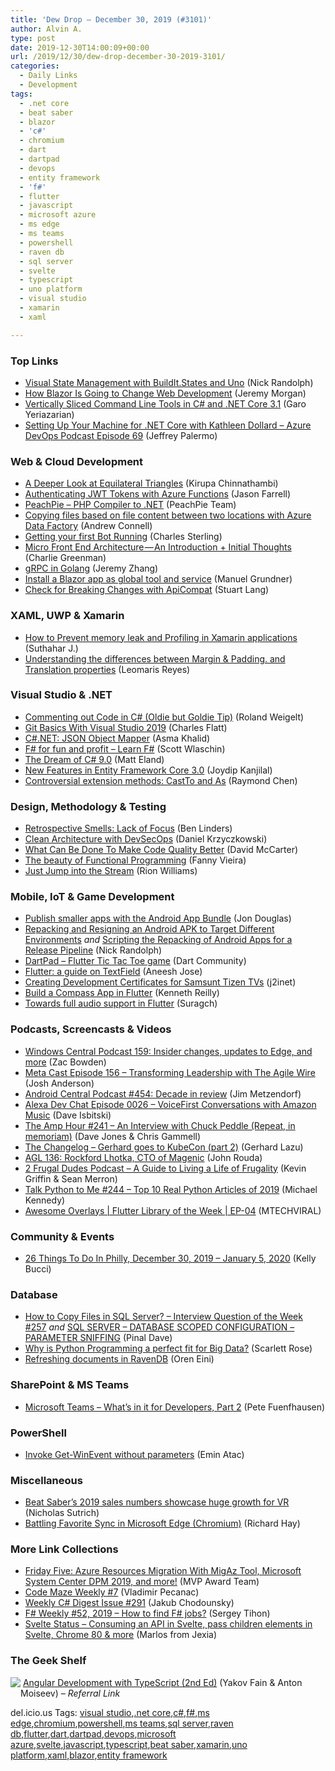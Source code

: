 ```yaml
---
title: 'Dew Drop – December 30, 2019 (#3101)'
author: Alvin A.
type: post
date: 2019-12-30T14:00:09+00:00
url: /2019/12/30/dew-drop-december-30-2019-3101/
categories:
  - Daily Links
  - Development
tags:
  - .net core
  - beat saber
  - blazor
  - 'c#'
  - chromium
  - dart
  - dartpad
  - devops
  - entity framework
  - 'f#'
  - flutter
  - javascript
  - microsoft azure
  - ms edge
  - ms teams
  - powershell
  - raven db
  - sql server
  - svelte
  - typescript
  - uno platform
  - visual studio
  - xamarin
  - xaml

---
```

### <a name="top"></a>Top Links

  * <a href="http://feedproxy.google.com/~r/NicksNetTravels/~3/rGZQl22t7EI/" target="_blank" rel="noopener noreferrer">Visual State Management with BuildIt.States and Uno</a> (Nick Randolph)
  * <a href="http://feedproxy.google.com/~r/geekswithblogs/~3/wUeowhhv8pg/how-blazor-is-going-to-change-web-development.aspx" target="_blank" rel="noopener noreferrer">How Blazor Is Going to Change Web Development</a> (Jeremy Morgan)
  * <a href="https://www.garoyeri.dev/2019-12/command-line-tools-netcore-31/" target="_blank" rel="noopener noreferrer">Vertically Sliced Command Line Tools in C# and .NET Core 3.1</a> (Garo Yeriazarian)
  * <a href="http://azuredevopspodcast.clear-measure.com/setting-up-your-machine-for-net-core-with-kathleen-dollard-episode-69" target="_blank" rel="noopener noreferrer">Setting Up Your Machine for .NET Core with Kathleen Dollard &#8211; Azure DevOps Podcast Episode 69</a> (Jeffrey Palermo)



### <a name="web"></a>Web & Cloud Development

  * <a href="https://www.kirupa.com/math/equilateral_triangles.htm" target="_blank" rel="noopener noreferrer">A Deeper Look at Equilateral Triangles</a> (Kirupa Chinnathambi)
  * <a href="https://jfarrell.net/2019/12/28/authenticating-jwt-tokens-with-azure-functions/" target="_blank" rel="noopener noreferrer">Authenticating JWT Tokens with Azure Functions</a> (Jason Farrell)
  * <a href="https://www.peachpie.io/" target="_blank" rel="noopener noreferrer">PeachPie &#8211; PHP Compiler to .NET</a> (PeachPie Team)
  * <a href="http://feedproxy.google.com/~r/AndrewConnell/~3/eFH7b_Ca3DM/" target="_blank" rel="noopener noreferrer">Copying files based on file content between two locations with Azure Data Factory</a> (Andrew Connell)
  * <a href="https://sterlingsdotlife.wordpress.com/2019/12/27/getting-your-first-bot-running/" target="_blank" rel="noopener noreferrer">Getting your first Bot Running</a> (Charles Sterling)
  * <a href="https://medium.com/razroo/micro-front-end-architecture-an-introduction-initial-thoughts-5b34333c1218?source=rss----95c792b4f210---4" target="_blank" rel="noopener noreferrer">Micro Front End Architecture — An Introduction + Initial Thoughts</a> (Charlie Greenman)
  * <a href="https://towardsdatascience.com/grpc-in-golang-bb40396eb8b1?source=rss----7f60cf5620c9---4" target="_blank" rel="noopener noreferrer">gRPC in Golang</a> (Jeremy Zhang)
  * <a href="https://blog.delegate.at/2019/12/29/install-a-blazor-app-as-globaltool-and-service.html" target="_blank" rel="noopener noreferrer">Install a Blazor app as global tool and service</a> (Manuel Grundner)
  * <a href="https://stu.dev/check-for-breaking-changes-with-apicompat/" target="_blank" rel="noopener noreferrer">Check for Breaking Changes with ApiCompat</a> (Stuart Lang)



### <a name="silverlight"></a>XAML, UWP & Xamarin

  * <a href="https://xamarininterviewquestion.blogspot.com/2019/12/how-to-prevent-memory-leak-and.html" target="_blank" rel="noopener noreferrer">How to Prevent memory leak and Profiling in Xamarin applications</a> (Suthahar J.)
  * <a href="https://askxammy.com/understanding-the-differences-between-margin-padding-and-translation-properties/" target="_blank" rel="noopener noreferrer">Understanding the differences between Margin & Padding. and Translation properties</a> (Leomaris Reyes)



### <a name="dotnet"></a>Visual Studio & .NET

  * <a href="https://weblogs.asp.net:443/rweigelt/commenting-out-code-in-c-oldie-but-goldie-tip?WT.mc_id=DX_MVP4025064" target="_blank" rel="noopener noreferrer">Commenting out Code in C# (Oldie but Goldie Tip)</a> (Roland Weigelt)
  * <a href="https://www.softwaremeadows.com/posts/git_basics_with_visual_studio_2019" target="_blank" rel="noopener noreferrer">Git Basics With Visual Studio 2019</a> (Charles Flatt)
  * <a href="https://www.asmak9.com/2019/12/cnet-json-object-mapper.html" target="_blank" rel="noopener noreferrer">C#.NET: JSON Object Mapper</a> (Asma Khalid)
  * <a href="https://fsharpforfunandprofit.com/" target="_blank" rel="noopener noreferrer">F# for fun and profit &#8211; Learn F#</a> (Scott Wlaschin)
  * <a href="https://dev.to/integerman/the-dream-of-c-9-0-5fc7" target="_blank" rel="noopener noreferrer">The Dream of C# 9.0</a> (Matt Eland)
  * <a href="http://feedproxy.google.com/~r/MSSQLTips-LatestSqlServerTips/~3/FPM4MOO2MP4/" target="_blank" rel="noopener noreferrer">New Features in Entity Framework Core 3.0</a> (Joydip Kanjilal)
  * <a href="https://devblogs.microsoft.com/oldnewthing/20191227-00/?p=103271" target="_blank" rel="noopener noreferrer">Controversial extension methods: CastTo and As</a> (Raymond Chen)



### <a name="design"></a>Design, Methodology & Testing

  * <a href="https://www.benlinders.com/2019/retrospective-smells-lack-of-focus/" target="_blank" rel="noopener noreferrer">Retrospective Smells: Lack of Focus</a> (Ben Linders)
  * <a href="https://daniel-krzyczkowski.github.io/Clean-Architecture-With-DevSecOps/" target="_blank" rel="noopener noreferrer">Clean Architecture with DevSecOps</a> (Daniel Krzyczkowski)
  * <a href="https://www.c-sharpcorner.com/article/what-can-be-done-to-make-code-quality-better/" target="_blank" rel="noopener noreferrer">What Can Be Done To Make Code Quality Better</a> (David McCarter)
  * <a href="https://dev.to/fannyvieira/the-beauty-of-functional-programming-32ck" target="_blank" rel="noopener noreferrer">The beauty of Functional Programming</a> (Fanny Vieira)
  * <a href="http://rion.io/2019/12/29/just-jump-into-the-stream/" target="_blank" rel="noopener noreferrer">Just Jump into the Stream</a> (Rion Williams)



### <a name="mobile"></a>Mobile, IoT & Game Development

  * <a href="https://devblogs.microsoft.com/xamarin/android-app-bundle/" target="_blank" rel="noopener noreferrer">Publish smaller apps with the Android App Bundle</a> (Jon Douglas)
  * <a href="http://feedproxy.google.com/~r/NicksNetTravels/~3/yVOU04DEraA/" target="_blank" rel="noopener noreferrer">Repacking and Resigning an Android APK to Target Different Environments</a> _and_ <a href="http://feedproxy.google.com/~r/NicksNetTravels/~3/D6uUrz-BamE/" target="_blank" rel="noopener noreferrer">Scripting the Repacking of Android Apps for a Release Pipeline</a> (Nick Randolph)
  * <a href="https://dartpad.dev/d0cc86ebee39474f97d3c079c7437752" target="_blank" rel="noopener noreferrer">DartPad &#8211; Flutter Tic Tac Toe game</a> (Dart Community)
  * <a href="https://medium.com/flutter-community/flutter-a-guide-on-textfield-ab62ef2e7654?source=rss----86fb29d7cc6a---4" target="_blank" rel="noopener noreferrer">Flutter: a guide on TextField</a> (Aneesh Jose)
  * <a href="https://j2inet.blog/2019/12/28/creating-development-certificates-for-samsunt-tizen-tvs/" target="_blank" rel="noopener noreferrer">Creating Development Certificates for Samsunt Tizen TVs</a> (j2inet)
  * <a href="https://medium.com/@kennethreilly/build-a-compass-app-in-flutter-b49a78aa951d?source=rss-42cf31b6ca29------2" target="_blank" rel="noopener noreferrer">Build a Compass App in Flutter</a> (Kenneth Reilly)
  * <a href="https://medium.com/flutter-community/towards-full-audio-support-in-flutter-5d15800cdb8b?source=rss----86fb29d7cc6a---4" target="_blank" rel="noopener noreferrer">Towards full audio support in Flutter</a> (Suragch)



### <a name="podcasts"></a>Podcasts, Screencasts & Videos

  * <a href="http://feedproxy.google.com/~r/wmexperts/~3/dJZ9MqLw8No/windows-central-podcast-159-insider-changes-updates-edge-and-yearly-recap" target="_blank" rel="noopener noreferrer">Windows Central Podcast 159: Insider changes, updates to Edge, and more</a> (Zac Bowden)
  * <a href="http://feedproxy.google.com/~r/Meta-cast/~3/gNl1VENXYZ8/episode-156-transforming-leadership.html" target="_blank" rel="noopener noreferrer">Meta Cast Episode 156 &#8211; Transforming Leadership with The Agile Wire</a> (Josh Anderson)
  * <a href="http://feedproxy.google.com/~r/androidcentral/~3/Qa9KJ2n1Um0/android-central-podcast-454-decade-review" target="_blank" rel="noopener noreferrer">Android Central Podcast #454: Decade in review</a> (Jim Metzendorf)
  * <a href="https://soundcloud.com/user-652822799/episode-0026-voicefirst-conversations-with-amazon-music" target="_blank" rel="noopener noreferrer">Alexa Dev Chat Episode 0026 &#8211; VoiceFirst Conversations with Amazon Music</a> (Dave Isbitski)
  * <a href="http://feedproxy.google.com/~r/TheAmpHour/~3/8YgatrcnBrc/" target="_blank" rel="noopener noreferrer">The Amp Hour #241 – An Interview with Chuck Peddle (Repeat, in memoriam)</a> (Dave Jones & Chris Gammell)
  * <a href="https://changelog.com/podcast/375" target="_blank" rel="noopener noreferrer">The Changelog &#8211; Gerhard goes to KubeCon (part 2)</a> (Gerhard Lazu)
  * <a href="https://www.ageekleader.com/agl-136-rockford-lhotka-cto-of-magenic/" target="_blank" rel="noopener noreferrer">AGL 136: Rockford Lhotka, CTO of Magenic</a> (John Rouda)
  * <a href="https://2frugaldudes.com/a-guide-to-living-a-life-of-frugality/" target="_blank" rel="noopener noreferrer">2 Frugal Dudes Podcast &#8211; A Guide to Living a Life of Frugality</a> (Kevin Griffin & Sean Merron)
  * <a href="https://talkpython.fm/episodes/show/244/top-10-real-python-articles-of-2019" target="_blank" rel="noopener noreferrer">Talk Python to Me #244 &#8211; Top 10 Real Python Articles of 2019</a> (Michael Kennedy)
  * <a href="http://www.youtube.com/watch?v=A3co3Tskjtg" target="_blank" rel="noopener noreferrer">Awesome Overlays | Flutter Library of the Week | EP-04</a> (MTECHVIRAL)



### <a name="events"></a>Community & Events

  * <a href="https://www.uwishunu.com/things-to-do-in-philly-this-week/" target="_blank" rel="noopener noreferrer">26 Things To Do In Philly, December 30, 2019 – January 5, 2020</a> (Kelly Bucci)



### <a name="sql"></a>Database

  * <a href="https://blog.sqlauthority.com/2019/12/29/how-to-copy-files-in-sql-server-interview-question-of-the-week-257/" target="_blank" rel="noopener noreferrer">How to Copy Files in SQL Server? – Interview Question of the Week #257</a> _and_ <a href="https://blog.sqlauthority.com/2019/12/30/sql-server-database-scoped-configuration-parameter-sniffing/" target="_blank" rel="noopener noreferrer">SQL SERVER – DATABASE SCOPED CONFIGURATION – PARAMETER SNIFFING</a> (Pinal Dave)
  * <a href="https://towardsdatascience.com/why-is-python-programming-a-perfect-fit-for-big-data-5ac54ee8f95e?source=rss----7f60cf5620c9---4" target="_blank" rel="noopener noreferrer">Why is Python Programming a perfect fit for Big Data?</a> (Scarlett Rose)
  * <a href="http://feedproxy.google.com/~r/AyendeRahien/~3/uoFMmDQorTI/refreshing-documents-in-ravendb" target="_blank" rel="noopener noreferrer">Refreshing documents in RavenDB</a> (Oren Eini)



### <a name="sp"></a>SharePoint & MS Teams

  * <a href="https://devblogs.microsoft.com/premier-developer/microsoft-teams-whats-in-it-for-developers-part-2/" target="_blank" rel="noopener noreferrer">Microsoft Teams – What’s in it for Developers, Part 2</a> (Pete Fuenfhausen)



### <a name="ps"></a>PowerShell

  * <a href="https://p0w3rsh3ll.wordpress.com/2019/12/29/invoke-get-winevent-without-parameters/" target="_blank" rel="noopener noreferrer">Invoke Get-WinEvent without parameters</a> (Emin Atac)



### <a name="misc"></a>Miscellaneous

  * <a href="http://feedproxy.google.com/~r/wmexperts/~3/CScmoGG7M4U/beat-sabers-2019-sales-numbers-showcase-huge-growth-vr" target="_blank" rel="noopener noreferrer">Beat Saber’s 2019 sales numbers showcase huge growth for VR</a> (Nicholas Sutrich)
  * <a href="https://www.windowsobserver.com/2019/12/27/battling-favorite-sync-in-microsoft-edge-chromium/" target="_blank" rel="noopener noreferrer">Battling Favorite Sync in Microsoft Edge (Chromium)</a> (Richard Hay)



### <a name="links"></a>More Link Collections

  * <a href="https://techcommunity.microsoft.com/t5/Microsoft-MVP-Award-Program-Blog/Friday-Five-Azure-Resources-Migration-With-MigAz-Tool-Microsoft/ba-p/1079039" target="_blank" rel="noopener noreferrer">Friday Five: Azure Resources Migration With MigAz Tool, Microsoft System Center DPM 2019, and more!</a> (MVP Award Team)
  * <a href="https://code-maze.com/code-maze-weekly-7/" target="_blank" rel="noopener noreferrer">Code Maze Weekly #7</a> (Vladimir Pecanac)
  * <a href="http://feedproxy.google.com/~r/digest-csharp/~3/jTv9rTYbYuk/291" target="_blank" rel="noopener noreferrer">Weekly C# Digest Issue #291</a> (Jakub Chodounsky)
  * <a href="https://sergeytihon.com/2019/12/28/f-weekly-52-2019-how-to-find-f-jobs/" target="_blank" rel="noopener noreferrer">F# Weekly #52, 2019 – How to find F# jobs?</a> (Sergey Tihon)
  * <a href="http://www.sveltestatus.com/archive/217282" target="_blank" rel="noopener noreferrer">Svelte Status &#8211; Consuming an API in Svelte, pass children elements in Svelte, Chrome 80 & more</a> (Marlos from Jexia)



### <a name="shelf"></a>The Geek Shelf

<a href="https://www.amazon.com/Angular-Development-Typescript-Yakov-Fain/dp/1617295345/?tag=amavin-20" target="_blank" rel="noopener noreferrer"><img decoding="async" align="left" style="margin: 0px 0px 10px; border: 0px currentcolor; border-image: none; float: left; display: inline; background-image: none;" src="https://m.media-amazon.com/images/I/81IfXE9Da4L._AC_UY218_ML3_.jpg" border="0" /></a>&nbsp;<a href="https://www.amazon.com/Angular-Development-Typescript-Yakov-Fain/dp/1617295345/?tag=amavin-20" target="_blank" rel="noopener noreferrer">Angular Development with TypeScript (2nd Ed)</a> (Yakov Fain & Anton Moiseev) _&#8211; Referral Link_









<div class="wlWriterEditableSmartContent" id="scid:77ECF5F8-D252-44F5-B4EB-D463C5396A79:b4dc699f-3de9-46d9-8808-c95723af3bf4" style="margin: 0px; padding: 0px; float: none; display: inline;">
  del.icio.us Tags: <a href="http://del.icio.us/popular/visual+studio" rel="tag">visual studio</a>,<a href="http://del.icio.us/popular/.net+core" rel="tag">.net core</a>,<a href="http://del.icio.us/popular/c%23" rel="tag">c#</a>,<a href="http://del.icio.us/popular/f%23" rel="tag">f#</a>,<a href="http://del.icio.us/popular/ms+edge" rel="tag">ms edge</a>,<a href="http://del.icio.us/popular/chromium" rel="tag">chromium</a>,<a href="http://del.icio.us/popular/powershell" rel="tag">powershell</a>,<a href="http://del.icio.us/popular/ms+teams" rel="tag">ms teams</a>,<a href="http://del.icio.us/popular/sql+server" rel="tag">sql server</a>,<a href="http://del.icio.us/popular/raven+db" rel="tag">raven db</a>,<a href="http://del.icio.us/popular/flutter" rel="tag">flutter</a>,<a href="http://del.icio.us/popular/dart" rel="tag">dart</a>,<a href="http://del.icio.us/popular/dartpad" rel="tag">dartpad</a>,<a href="http://del.icio.us/popular/devops" rel="tag">devops</a>,<a href="http://del.icio.us/popular/microsoft+azure" rel="tag">microsoft azure</a>,<a href="http://del.icio.us/popular/svelte" rel="tag">svelte</a>,<a href="http://del.icio.us/popular/javascript" rel="tag">javascript</a>,<a href="http://del.icio.us/popular/typescript" rel="tag">typescript</a>,<a href="http://del.icio.us/popular/beat+saber" rel="tag">beat saber</a>,<a href="http://del.icio.us/popular/xamarin" rel="tag">xamarin</a>,<a href="http://del.icio.us/popular/uno+platform" rel="tag">uno platform</a>,<a href="http://del.icio.us/popular/xaml" rel="tag">xaml</a>,<a href="http://del.icio.us/popular/blazor" rel="tag">blazor</a>,<a href="http://del.icio.us/popular/entity+framework" rel="tag">entity framework</a>
</div>
